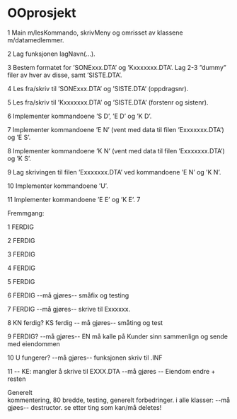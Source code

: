 ﻿OOprosjekt
==========
1 Main m/lesKommando, skrivMeny og omrisset av klassene m/datamedlemmer.  

2 Lag funksjonen lagNavn(…).  

3 Bestem formatet for ’SONExxx.DTA’ og ’Kxxxxxxx.DTA’. Lag 2-3 ”dummy” filer av hver av disse, samt ’SISTE.DTA’.  

4 Les fra/skriv til ’SONExxx.DTA’ og ’SISTE.DTA’ (oppdragsnr).  

5 Les fra/skriv til ’Kxxxxxxx.DTA’ og ’SISTE.DTA’ (forstenr og sistenr).  

6 Implementer kommandoene ’S D’, ’E D’ og ’K D’.  

7 Implementer kommandoene ’E N’ (vent med data til filen ’Exxxxxxx.DTA’) og ’E S’.  

8 Implementer kommandoene ’K N’ (vent med data til filen ’Exxxxxxx.DTA’) og ’K S’.  

9 Lag skrivingen til filen ’Exxxxxxx.DTA’ ved kommandoene ’E N’ og ’K N’.  

10 Implementer kommandoene ’U’.  

11 Implementer kommandoene ’E E’ og ’K E’. 7   

Fremmgang:

1 FERDIG 

2 FERDIG 

3 FERDIG 

4 FERDIG  

5 FERDIG

6 FERDIG --må gjøres--  småfix og testing  

7 FERDIG --må gjøres-- skrive til Exxxxxx.  

8 KN ferdig? KS ferdig -- må gjøres--  småting og test  

9 FERDIG?  --må gjøres--  EN må kalle på Kunder sinn sammenlign og sende med eiendommen    

10 U fungerer? --må gjøres-- funksjonen skriv til .INF

11 -- KE: mangler å skrive til EXXX.DTA  --må gjøres -- Eiendom endre + resten  


Generelt  
kommentering, 80 bredde, testing, generelt forbedringer.
i alle klasser: --må gjøes--  destructor.  se etter ting som kan/må deletes!
